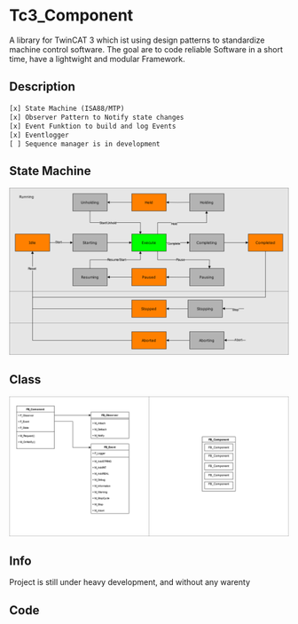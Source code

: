 # Tc3_Component
A library for TwinCAT 3 which ist using design patterns to standardize machine control software.
The goal are to code reliable Software in a short time,
have a lightwight and modular Framework.

## Description
    [x] State Machine (ISA88/MTP)
    [x] Observer Pattern to Notify state changes
    [x] Event Funktion to build and log Events
    [x] Eventlogger
    [ ] Sequence manager is in development
    
## State Machine
![State Machine](docs/StateMachine.drawio.svg)

## Class
![Component](docs/Component.drawio.svg)

## Info
Project is still under heavy development, and without any warenty

## Code 
